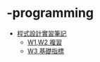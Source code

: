 # -programming
+ [程式設計實習筆記](./程式設計實習)
   + [W1,W2 複習](./程式設計實習/W1,W2(C語言基礎).c)
   + [W3 基礎指標](./程式設計實習/W3基礎指標.c)

